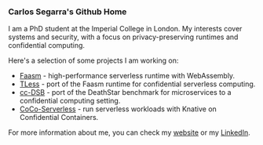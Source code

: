 ### Carlos Segarra's Github Home

I am a PhD student at the Imperial College in London.
My interests cover systems and security, with a focus on privacy-preserving runtimes and confidential computing.

Here's a selection of some projects I am working on:
* [Faasm](https://github.com/faasm/faasm) - high-performance serverless runtime with WebAssembly.
* [TLess](https://github.com/faasm/faasm/tree/tless) - port of the Faasm runtime for confidential serverless computing.
* [cc-DSB](https://github.com/lsds/cc-DeathStarBench) - port of the DeathStar benchmark for microservices to a confidential computing setting.
* [CoCo-Serverless](https://github.com/csegarragonz/coco-serverless) - run serverless workloads with Knative on Confidential Containers.

For more information about me, you can check my [website](https://carlossegarra.com) or my [LinkedIn](https://linkedin.com/in/carlossegarrag).
